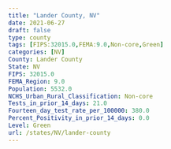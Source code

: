 ```yaml
---
title: "Lander County, NV"
date: 2021-06-27
draft: false
type: county
tags: [FIPS:32015.0,FEMA:9.0,Non-core,Green]
categories: [NV]
County: Lander County
State: NV
FIPS: 32015.0
FEMA_Region: 9.0
Population: 5532.0
NCHS_Urban_Rural_Classification: Non-core
Tests_in_prior_14_days: 21.0
Fourteen_day_test_rate_per_100000: 380.0
Percent_Positivity_in_prior_14_days: 0.0
Level: Green
url: /states/NV/lander-county
---
```



